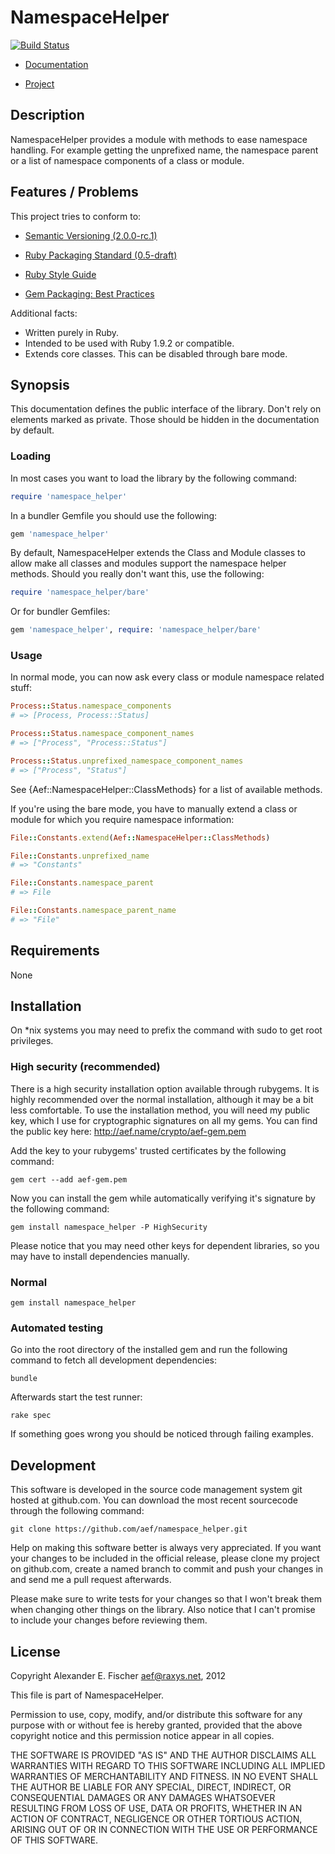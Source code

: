 NamespaceHelper
===============

[![Build Status](https://secure.travis-ci.org/aef/namespace_helper.png)](
https://secure.travis-ci.org/aef/namespace_helper)

* [Documentation][1]
* [Project][2]

   [1]: http://rdoc.info/projects/aef/namespace_helper/
   [2]: http://github.com/aef/namespace_helper/

Description
-----------

NamespaceHelper provides a module with methods to ease namespace handling.
For example getting the unprefixed name, the namespace parent or a list of
namespace components of a class or module.

Features / Problems
-------------------

This project tries to conform to:

* [Semantic Versioning (2.0.0-rc.1)][5]
* [Ruby Packaging Standard (0.5-draft)][6]
* [Ruby Style Guide][7]
* [Gem Packaging: Best Practices][8]

   [5]: http://semver.org/
   [6]: http://chneukirchen.github.com/rps/
   [7]: https://github.com/bbatsov/ruby-style-guide
   [8]: http://weblog.rubyonrails.org/2009/9/1/gem-packaging-best-practices

Additional facts:

* Written purely in Ruby.
* Intended to be used with Ruby 1.9.2 or compatible.
* Extends core classes. This can be disabled through bare mode.

Synopsis
--------

This documentation defines the public interface of the library. Don't rely
on elements marked as private. Those should be hidden in the documentation
by default.

### Loading

In most cases you want to load the library by the following command:

~~~~~ ruby
require 'namespace_helper'
~~~~~

In a bundler Gemfile you should use the following:

~~~~~ ruby
gem 'namespace_helper'
~~~~~

By default, NamespaceHelper extends the Class and Module classes to allow make
all classes and modules support the namespace helper methods. Should you really don't want this, use the following:

~~~~~ ruby
require 'namespace_helper/bare'
~~~~~

Or for bundler Gemfiles:

~~~~~ ruby
gem 'namespace_helper', require: 'namespace_helper/bare'
~~~~~

### Usage

In normal mode, you can now ask every class or module namespace related
stuff:

~~~~~ ruby
Process::Status.namespace_components
# => [Process, Process::Status]

Process::Status.namespace_component_names
# => ["Process", "Process::Status"]

Process::Status.unprefixed_namespace_component_names
# => ["Process", "Status"]
~~~~~

See {Aef::NamespaceHelper::ClassMethods} for a list of available methods.

If you're using the bare mode, you have to manually extend a class or module
for which you require namespace information:

~~~~~ ruby
File::Constants.extend(Aef::NamespaceHelper::ClassMethods)

File::Constants.unprefixed_name
# => "Constants"

File::Constants.namespace_parent
# => File

File::Constants.namespace_parent_name
# => "File"
~~~~~

Requirements
------------

None

Installation
------------

On *nix systems you may need to prefix the command with sudo to get root
privileges.

### High security (recommended)

There is a high security installation option available through rubygems. It is
highly recommended over the normal installation, although it may be a bit less
comfortable. To use the installation method, you will need my public key, which
I use for cryptographic signatures on all my gems. You can find the public key
here: http://aef.name/crypto/aef-gem.pem

Add the key to your rubygems' trusted certificates by the following command:

    gem cert --add aef-gem.pem

Now you can install the gem while automatically verifying it's signature by the
following command:

    gem install namespace_helper -P HighSecurity

Please notice that you may need other keys for dependent libraries, so you may
have to install dependencies manually.

### Normal

    gem install namespace_helper

### Automated testing

Go into the root directory of the installed gem and run the following command
to fetch all development dependencies:

    bundle

Afterwards start the test runner:

    rake spec

If something goes wrong you should be noticed through failing examples.

Development
-----------

This software is developed in the source code management system git hosted
at github.com. You can download the most recent sourcecode through the
following command:

    git clone https://github.com/aef/namespace_helper.git

Help on making this software better is always very appreciated. If you want
your changes to be included in the official release, please clone my project
on github.com, create a named branch to commit and push your changes in and
send me a pull request afterwards.

Please make sure to write tests for your changes so that I won't break them
when changing other things on the library. Also notice that I can't promise
to include your changes before reviewing them.

License
-------

Copyright Alexander E. Fischer <aef@raxys.net>, 2012

This file is part of NamespaceHelper.

Permission to use, copy, modify, and/or distribute this software for any
purpose with or without fee is hereby granted, provided that the above
copyright notice and this permission notice appear in all copies.

THE SOFTWARE IS PROVIDED "AS IS" AND THE AUTHOR DISCLAIMS ALL WARRANTIES WITH
REGARD TO THIS SOFTWARE INCLUDING ALL IMPLIED WARRANTIES OF MERCHANTABILITY AND
FITNESS. IN NO EVENT SHALL THE AUTHOR BE LIABLE FOR ANY SPECIAL, DIRECT,
INDIRECT, OR CONSEQUENTIAL DAMAGES OR ANY DAMAGES WHATSOEVER RESULTING FROM
LOSS OF USE, DATA OR PROFITS, WHETHER IN AN ACTION OF CONTRACT, NEGLIGENCE OR
OTHER TORTIOUS ACTION, ARISING OUT OF OR IN CONNECTION WITH THE USE OR
PERFORMANCE OF THIS SOFTWARE.
